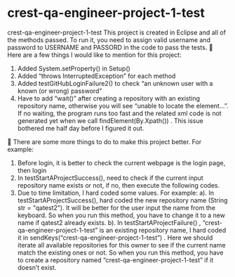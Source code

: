 # crest-qa-engineer-project-1-test
crest-qa-engineer-project-1-test
This project is created in Eclipse and all of the methods passed. To run it, you need to assign valid username and password to USERNAME and PASSORD in the code to pass the tests. 
	Here are a few things I would like to mention for this project:
1.	Added System.setProperty() in Setup()
2.	Added “throws InterruptedException” for each method
3.	Added testGitHubLoginFailure2() to check “an unknown user with a known (or wrong) password”
4.	Have to add “wait()” after creating a repository with an existing repository name, otherwise you will see “unable to locate the element…”. If no waiting, the program runs too fast and the related xml code is not generated yet when we call findElement(By.Xpath()) . This issue bothered me half day before I figured it out.

	There are some more things to do to make this project better. For example:
1.	Before login, it is better to check the current webpage is the login page, then login
2.	In testStartAProjectSuccess(), need to check if the current input repository name exists or not, if no, then execute the following codes.
3.	Due to time limitation, I hard coded some values. For example:
a). In testStartAProjectSuccess(), hard coded the new repository name (String str = "qatest2").  It will be better for the user input the name from the keyboard. So when you run this method, you have to change it to a new name if qatest2 already exists. 
b). In testStartAProjectFailure() , “crest-qa-engineer-project-1-test” is an existing repository name, I hard coded it in sendKeys(“crest-qa-engineer-project-1-test”) . Here we should iterate all available repositories for this owner to see if the current name match the existing ones or not.  So when you run this method, you have to create a repository named “crest-qa-engineer-project-1-test” if it doesn’t exist. 
